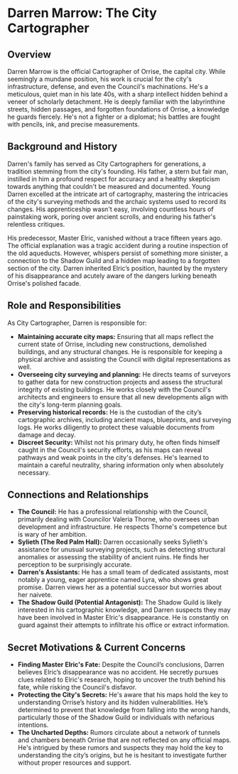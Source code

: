 # Darren Marrow: The City Cartographer

## Overview

Darren Marrow is the official Cartographer of Orrise, the capital city. While seemingly a mundane position, his work is crucial for the city's infrastructure, defense, and even the Council's machinations. He's a meticulous, quiet man in his late 40s, with a sharp intellect hidden behind a veneer of scholarly detachment. He is deeply familiar with the labyrinthine streets, hidden passages, and forgotten foundations of Orrise, a knowledge he guards fiercely. He's not a fighter or a diplomat; his battles are fought with pencils, ink, and precise measurements.

## Background and History

Darren's family has served as City Cartographers for generations, a tradition stemming from the city's founding. His father, a stern but fair man, instilled in him a profound respect for accuracy and a healthy skepticism towards anything that couldn't be measured and documented. Young Darren excelled at the intricate art of cartography, mastering the intricacies of the city's surveying methods and the archaic systems used to record its changes. His apprenticeship wasn't easy, involving countless hours of painstaking work, poring over ancient scrolls, and enduring his father's relentless critiques.

His predecessor, Master Elric, vanished without a trace fifteen years ago. The official explanation was a tragic accident during a routine inspection of the old aqueducts. However, whispers persist of something more sinister, a connection to the Shadow Guild and a hidden map leading to a forgotten section of the city. Darren inherited Elric’s position, haunted by the mystery of his disappearance and acutely aware of the dangers lurking beneath Orrise's polished facade.

## Role and Responsibilities

As City Cartographer, Darren is responsible for:

*   **Maintaining accurate city maps:** Ensuring that all maps reflect the current state of Orrise, including new constructions, demolished buildings, and any structural changes. He is responsible for keeping a physical archive and assisting the Council with digital representations as well.
*   **Overseeing city surveying and planning:**  He directs teams of surveyors to gather data for new construction projects and assess the structural integrity of existing buildings. He works closely with the Council's architects and engineers to ensure that all new developments align with the city's long-term planning goals.
*   **Preserving historical records:**  He is the custodian of the city’s cartographic archives, including ancient maps, blueprints, and surveying logs. He works diligently to protect these valuable documents from damage and decay.
*   **Discreet Security:** Whilst not his primary duty, he often finds himself caught in the Council's security efforts, as his maps can reveal pathways and weak points in the city's defenses. He's learned to maintain a careful neutrality, sharing information only when absolutely necessary.

## Connections and Relationships

*   **The Council:** He has a professional relationship with the Council, primarily dealing with Councilor Valeria Thorne, who oversees urban development and infrastructure.  He respects Thorne's competence but is wary of her ambition.
*   **Sylieth (The Red Palm Hall):** Darren occasionally seeks Sylieth's assistance for unusual surveying projects, such as detecting structural anomalies or assessing the stability of ancient ruins. He finds her perception to be surprisingly accurate.
*   **Darren's Assistants:**  He has a small team of dedicated assistants, most notably a young, eager apprentice named Lyra, who shows great promise. Darren views her as a potential successor but worries about her naivete.
*   **The Shadow Guild (Potential Antagonist):** The Shadow Guild is likely interested in his cartographic knowledge, and Darren suspects they may have been involved in Master Elric's disappearance. He is constantly on guard against their attempts to infiltrate his office or extract information.

## Secret Motivations & Current Concerns

*   **Finding Master Elric's Fate:** Despite the Council’s conclusions, Darren believes Elric’s disappearance was no accident. He secretly pursues clues related to Elric's research, hoping to uncover the truth behind his fate, while risking the Council's disfavor.
*   **Protecting the City's Secrets:**  He's aware that his maps hold the key to understanding Orrise’s history and its hidden vulnerabilities. He’s determined to prevent that knowledge from falling into the wrong hands, particularly those of the Shadow Guild or individuals with nefarious intentions.
*   **The Uncharted Depths:** Rumors circulate about a network of tunnels and chambers beneath Orrise that are not reflected on any official maps. He's intrigued by these rumors and suspects they may hold the key to understanding the city’s origins, but he is hesitant to investigate further without proper resources and support.